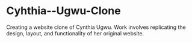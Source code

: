 # Cyhthia--Ugwu-Clone
Creating a website clone of Cynthia Ugwu. Work involves replicating the design, layout, and functionality of her original website.
